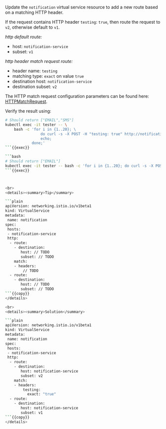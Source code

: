 Update the `notification` virtual service resource to add a new route based on a matching HTTP header. 

If the request contains HTTP header `testing`: `true`, then route the request to `v2`,
otherwise default to `v1`.

*http default route:*
* host: `notification-service`
* subset: `v1`

*http header match request route:*
* header name: `testing`
* matching type: `exact` on value `true`
* destination host: `notification-service`
* destination subset: `v2`

The HTTP match request configuration parameters can be found here: [HTTPMatchRequest](https://istio.io/latest/docs/reference/config/networking/virtual-service/#HTTPMatchRequest).

Verify the result using:
```bash
# Should return ["EMAIL","SMS"]
kubectl exec -it tester -- \
    bash -c 'for i in {1..20}; \
                do curl -s -X POST -H "testing: true" http://notification-service/notify; 
                echo; 
            done;'
```{{exec}}

```bash
# Should return ["EMAIL"]
kubectl exec -it tester -- bash -c 'for i in {1..20}; do curl -s -X POST http://notification-service/notify; echo; done;'
```{{exec}}



<br>
<details><summary>Tip</summary>

```plain
apiVersion: networking.istio.io/v1beta1
kind: VirtualService
metadata:
 name: notification
spec:
 hosts:
 - notification-service
 http:
  - route:
    - destination:
       host: // TODO
       subset: // TODO
    match:
    - headers:
        // TODO
  - route:
    - destination:
       host: // TODO
       subset: // TODO
```{{copy}}
</details>

<br>
<details><summary>Solution</summary>

```plain
apiVersion: networking.istio.io/v1beta1
kind: VirtualService
metadata:
 name: notification
spec:
 hosts:
 - notification-service
 http:
  - route:
    - destination:
       host: notification-service
       subset: v2
    match:
    - headers:
        testing:
          exact: "true"
  - route:
    - destination:
       host: notification-service
       subset: v1
```{{copy}}
</details>